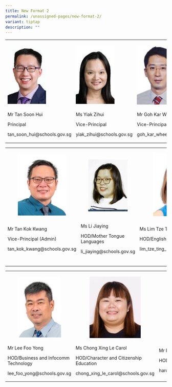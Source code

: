 ```yaml
---
title: New Format 2
permalink: /unassigned-pages/new-format-2/
variant: tiptap
description: ""
---
```

<table><tbody><tr><td rowspan="1" colspan="1"><p></p><div class="isomer-image-wrapper"><img style="width: 60%;" height="auto" width="100%" alt="" src="/images/School_Leaders/tan_soon_hui_small1.jpg"></div></td><td rowspan="1" colspan="1"><p></p><div class="isomer-image-wrapper"><img style="width: 68%;" height="auto" width="100%" alt="" src="/images/School_Leaders/vanessa_cheng2.jpg"></div></td><td rowspan="1" colspan="1"><p></p><div class="isomer-image-wrapper"><img style="width: 65%;" height="auto" width="100%" alt="" src="/images/School_Leaders/goh_kar_whee.jpg"></div></td></tr><tr><td rowspan="1" colspan="1"><p>Mr Tan Soon Hui</p><p>Principal</p><p>tan_soon_hui@schools.gov.sg</p><p></p></td><td rowspan="1" colspan="1"><p>Ms Yiak Zihui</p><p>Vice-Principal</p><p>yiak_zihui@schools.gov.sg</p></td><td rowspan="1" colspan="1"><p>Mr Goh Kar Whee</p><p>Vice-Principal</p><p>goh_kar_whee@schools.gov.sg</p></td></tr></tbody></table><table><tbody><tr><th rowspan="1" colspan="1"><p></p><div class="isomer-image-wrapper"><img style="width: 70%;" height="auto" width="100%" alt="" src="/images/School_Leaders/Tan Kok Kwang.jpeg"></div></th><th rowspan="1" colspan="1"><p></p><div class="isomer-image-wrapper"><img style="width: 72%;" height="auto" width="100%" alt="" src="/images/Mother_Tongue/li_jiaying_1.jpg"></div></th><th rowspan="1" colspan="1"><p></p><div class="isomer-image-wrapper"><img style="width: 66%;" height="auto" width="100%" alt="" src="/images/English Language/Lim Tze Ting Jasmine.jpeg"></div></th></tr><tr><td rowspan="1" colspan="1"><p>Mr Tan Kok Kwang</p><p>Vice-Principal (Admin)</p><p>tan_kok_kwang@schools.gov.sg</p></td><td rowspan="1" colspan="1"><p>Ms Li Jiaying</p><p>HOD/Mother Tongue Languages</p><p>li_jiaying@schools.gov.sg</p></td><td rowspan="1" colspan="1"><p>Ms Lim Tze Ting Jasmine</p><p>HOD/English Language and Literature</p><p>lim_tze_ting_jasmine@schools.gov.sg</p></td></tr><tr><td rowspan="1" colspan="1"><p></p></td><td rowspan="1" colspan="1"><p></p></td><td rowspan="1" colspan="1"><p></p></td></tr></tbody></table><table><tbody><tr><th rowspan="1" colspan="1"><p></p><div class="isomer-image-wrapper"><img style="width: 68%;" height="auto" width="100%" alt="" src="/images/Information_Technology/Lee Foo Yong.jpeg"></div></th><th rowspan="1" colspan="1"><p></p><div class="isomer-image-wrapper"><img style="width: 65%;" height="auto" width="100%" alt="" src="/images/Mother_Tongue/Carol.jpg"></div></th><th rowspan="1" colspan="1"><p></p><div class="isomer-image-wrapper"><img style="width: 68%;" height="auto" width="100%" alt="" src="/images/Humanities/Hardev Singh.jpeg"></div></th></tr><tr><td rowspan="1" colspan="1"><p>Mr Lee Foo Yong</p><p>HOD/Business and Infocomm Technology</p><p>lee_foo_yong@schools.gov.sg</p></td><td rowspan="1" colspan="1"><p>Ms Chong Xing Le Carol</p><p>HOD/Character and Citizenship Education</p><p>chong_xing_le_carol@schools.gov.sg</p></td><td rowspan="1" colspan="1"><p>Mr Hardev Singh</p><p>HOD/Discipline</p><p>hardev_singh@schools.gov.sg</p></td></tr></tbody></table><p></p>